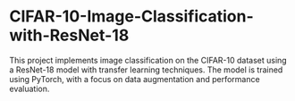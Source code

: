 # CIFAR-10-Image-Classification-with-ResNet-18
This project implements image classification on the CIFAR-10 dataset using a ResNet-18 model with transfer learning techniques. The model is trained using PyTorch, with a focus on data augmentation and performance evaluation.
